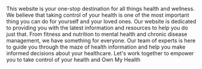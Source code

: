 This website is your one-stop destination for all things health and wellness. We
believe that taking control of your health is one of the most important thing you can do for yourself and your loved ones.
Our website is dedicated to providing you with the latest information and resources to help you do just that. From
fitness and nutrition to mental health and chronic disease management, we have something for everyone. Our team
of experts is here to guide you through the maze of health information and help you make informed decisions
about your healthcare. Let's work together to empower you to take control of your health and Own My Health
